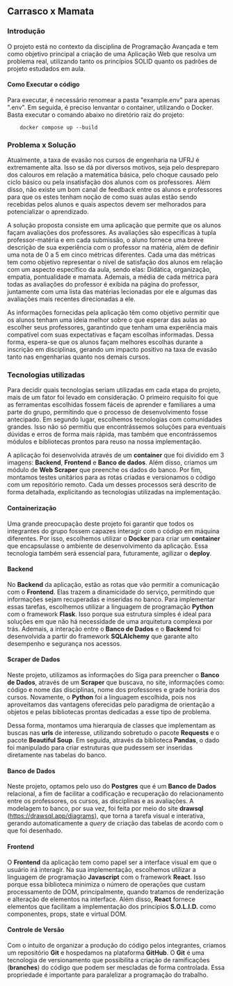 ## Carrasco x Mamata

### Introdução

O projeto está no contexto da disciplina de Programação Avançada e tem como objetivo principal a criação de uma Aplicação Web que resolva um problema real, utilizando tanto os princípios SOLID quanto os padrões de projeto estudados em aula. 

#### Como Executar o código

Para executar, é necessário renomear a pasta "example.env" para apenas ".env". Em seguida, é preciso lenvantar o container, utilizando o Docker. Basta executar o comando abaixo no diretório raiz do projeto: 

```
    docker compose up --build
```


### Problema x Solução
  Atualmente, a taxa de evasão nos cursos de engenharia na UFRJ é extremamente alta. Isso se dá por diversos motivos, seja pelo despreparo dos calouros em relação a matemática básica, pelo choque causado pelo ciclo básico ou pela insatisfação dos alunos com os professores. Além disso, não existe um bom canal de feedback entre os alunos e professores para que os estes tenham noção de como suas aulas estão sendo recebidas pelos alunos e quais aspectos devem ser melhorados para potencializar o aprendizado.

A solução proposta consiste em uma aplicação que permite que os alunos façam avaliações dos professores. As avaliações são específicas à tupla professor-matéria e em cada submissão, o aluno fornece uma breve descrição de sua experiência com o professor na matéria, além de definir uma nota de 0 a 5 em cinco métricas diferentes. Cada uma das métricas tem como objetivo representar o nível de satisfação dos alunos em relação com um aspecto específico da aula, sendo elas: Didática, organização, empatia, pontualidade e mamata. Ademais, a média de cada métrica para todas as avaliações do professor é exibida na página do professor, juntamente com uma lista das matérias lecionadas por ele e algumas das avaliações mais recentes direcionadas a ele.

As informações fornecidas pela aplicação têm como objetivo permitir que os alunos tenham uma ideia melhor sobre o que esperar das aulas ao escolher seus professores, garantindo que tenham uma experiência mais compatível com suas expectativas e façam escolhas informadas. Dessa forma, espera-se que os alunos façam melhores escolhas durante a inscrição em disciplinas, gerando um impacto positivo na taxa de evasão tanto nas engenharias quanto nos demais cursos.

### Tecnologias utilizadas

Para decidir quais tecnologias seriam utilizadas em cada etapa do projeto, mais de um fator foi levado em consideração. O  primeiro requisito foi que as ferramentas escolhidas  fossem fáceis de aprender e familiares a uma parte do grupo, permitindo que o processo de desenvolvimento fosse antecipado. Em segundo lugar, escolhemos tecnologias com comunidades grandes. Isso não só permitiu que encontrássemos soluções para eventuais dúvidas e erros de forma mais rápida, mas também que encontrássemos módulos e bibliotecas prontos para reuso na nossa implementação.

A aplicação foi desenvolvida através de um **container** que foi dividido em 3 imagens: **Backend**, **Frontend** e **Banco de dados**. Além disso, criamos um módulo de **Web Scraper** que preenche os dados do banco. Por fim, montamos testes unitários para as rotas criadas e versionamos o código com um repositório remoto. Cada um desses processos será descrito de forma detalhada, explicitando as tecnologias utilizadas na implementação.

#### Containerização

Uma grande preocupação deste projeto foi garantir que todos os integrantes do grupo fossem capazes interagir com o código em máquina diferentes. Por isso, escolhemos utilizar o **Docker** para criar um **container** que encapsulasse o ambiente de desenvolvimento da aplicação. Essa tecnologia também será essencial para, futuramente, agilizar o **deploy**.

#### Backend

No **Backend** da aplicação, estão as rotas que vão permitir a comunicação com o **Frontend**. Elas trazem a dinamicidade do serviço, permitindo que informações sejam recuperadas e inseridas no banco.  Para implementar essas tarefas, escolhemos utilizar a linguagem de programação **Python** com o framework **Flask**. Isso porque sua estrutura simples é ideal para soluções em que não há necessidade de uma arquitetura complexa por trás. Ademais, a interação entre o **Banco de Dados** e o **Backend** foi desenvolvida a partir do framework **SQLAlchemy** que garante alto desempenho e segurança nos acessos. 

#### Scraper de Dados

Neste projeto, utilizamos as informações do Siga para preencher o **Banco de Dados**, através de um **Scraper** que buscava, no site, informações como: código e nome das disciplinas, nome dos professores e grade horária dos cursos. Novamente, o **Python** foi a linguagem escolhida, pois nos aproveitamos das vantagens oferecidas pelo paradigma de orientação a objetos e  pelas bibliotecas prontas dedicadas a esse tipo de problema. 

Dessa forma, montamos uma hierarquia de classes que implementam as buscas nas **urls** de interesse, utilizando sobretudo o pacote **Requests** e o pacote **Beautiful Soup**. Em seguida, através da biblioteca **Pandas**, o dado foi manipulado para criar estruturas que pudessem ser inseridas diretamente nas tabelas do banco.

#### Banco de Dados

Neste projeto, optamos pelo uso do **Postgres** que é um **Banco de Dados** relacional, a fim de facilitar a codificação e recuperação do relacionamento entre os professores, os cursos, as disciplinas e as avaliações. A modelagem to banco, por sua vez, foi feita por meio do site **drawsql** (https://drawsql.app/diagrams), que torna a tarefa visual e interativa, gerando automaticamente a *query* de criação das tabelas de acordo com o que foi desenhado. 

#### Frontend
O **Frontend** da aplicação tem como papel ser a interface visual em que o usuário irá interagir. Na sua implementação, escolhemos utilizar a linguagem de programação **Javascript** com o framework **React**. Isso porque essa biblioteca minimiza o número de operações que custam processamento de DOM, principalmente, quando tratamos de renderização e alteração de elementos na interface. Além disso, **React** fornece elementos que facilitam a implementação dos princípios **S.O.L.I.D.** como componentes, props, state e virtual DOM.


#### Controle de Versão

Com o intuito de organizar a produção do código pelos integrantes, criamos um repositório **Git** e hospedamos na plataforma **GitHub**. O  **Git** é uma tecnologia de  versionamento que possibilita a criação de ramificações (**branches**) do código que podem ser mescladas de forma controlada. Essa propriedade é importante para paralelizar a programação do trabalho.

